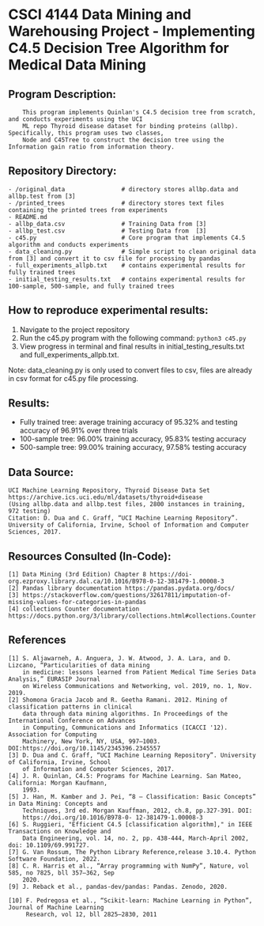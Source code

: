 # CSCI 4144 Data Mining and Warehousing Project - Implementing C4.5 Decision Tree Algorithm for Medical Data Mining 

## Program Description:
        This program implements Quinlan's C4.5 decision tree from scratch, and conducts experiments using the UCI
        ML repo Thyroid disease dataset for binding proteins (allbp). Specifically, this program uses two classes,
        Node and C45Tree to construct the decision tree using the Information gain ratio from information theory.

## Repository Directory:
               
    - /original_data                # directory stores allbp.data and allbp.test from [3]
    - /printed_trees                # directory stores text files containing the printed trees from experiments                    
    - README.md 
    - allbp_data.csv                # Training Data from [3]
    - allbp_test.csv                # Testing Data from  [3]
    - c45.py                        # Core program that implements C4.5 algorithm and conducts experiments
    - data_cleaning.py              # Simple script to clean original data from [3] and convert it to csv file for processing by pandas
    - full_experiments_allpb.txt    # contains experimental results for fully trained trees
    - initial_testing_results.txt   # contains experimental results for 100-sample, 500-sample, and fully trained trees    


## How to reproduce experimental results:
1. Navigate to the project repository
2. Run the c45.py program with the following command: `python3 c45.py`
3. View progress in terminal and final results in initial_testing_results.txt and full_experiments_allpb.txt.

Note: data_cleaning.py is only used to convert files to csv, files are already in csv format for c45.py file processing.

## Results:
- Fully trained tree: average training accuracy of 95.32% and testing accuracy of 96.91% over three trials
- 100-sample tree: 96.00% training accuracy, 95.83% testing accuracy
- 500-sample tree: 99.00% training accuracy, 97.58% testing accuracy


## Data Source:
    UCI Machine Learning Repository, Thyroid Disease Data Set https://archive.ics.uci.edu/ml/datasets/thyroid+disease
    (Using allbp.data and allbp.test files, 2800 instances in training, 972 testing)
    Citation: D. Dua and C. Graff, “UCI Machine Learning Repository”. University of California, Irvine, School of Information and Computer      Sciences, 2017. 


## Resources Consulted (In-Code):
    [1] Data Mining (3rd Edition) Chapter 8 https://doi-org.ezproxy.library.dal.ca/10.1016/B978-0-12-381479-1.00008-3
    [2] Pandas library documentation https://pandas.pydata.org/docs/
    [3] https://stackoverflow.com/questions/32617811/imputation-of-missing-values-for-categories-in-pandas
    [4] collections Counter documentation https://docs.python.org/3/library/collections.html#collections.Counter

## References

    [1] S. Aljawarneh, A. Anguera, J. W. Atwood, J. A. Lara, and D. Lizcano, “Particularities of data mining 
        in medicine: lessons learned from Patient Medical Time Series Data Analysis,” EURASIP Journal 
        on Wireless Communications and Networking, vol. 2019, no. 1, Nov. 2019. 
    [2] Shomona Gracia Jacob and R. Geetha Ramani. 2012. Mining of classification patterns in clinical 
        data through data mining algorithms. In Proceedings of the International Conference on Advances 
        in Computing, Communications and Informatics (ICACCI '12). Association for Computing 
        Machinery, New York, NY, USA, 997–1003. DOI:https://doi.org/10.1145/2345396.2345557
    [3] D. Dua and C. Graff, “UCI Machine Learning Repository”. University of California, Irvine, School 
        of Information and Computer Sciences, 2017.
    [4] J. R. Quinlan, C4.5: Programs for Machine Learning. San Mateo, California: Morgan Kaufmann, 
        1993.
    [5] J. Han, M. Kamber and J. Pei, “8 – Classification: Basic Concepts” in Data Mining: Concepts and 
        Techniques, 3rd ed. Morgan Kauffman, 2012, ch.8, pp.327-391. DOI: 
        https://doi.org/10.1016/B978-0- 12-381479-1.00008-3
    [6] S. Ruggieri, "Efficient C4.5 [classification algorithm]," in IEEE Transactions on Knowledge and 
        Data Engineering, vol. 14, no. 2, pp. 438-444, March-April 2002, doi: 10.1109/69.991727.
    [7] G. Van Rossum, The Python Library Reference,release 3.10.4. Python Software Foundation, 2022.
    [8] C. R. Harris et al., “Array programming with NumPy”, Nature, vol 585, no 7825, bll 357–362, Sep 
        2020.
    [9] J. Reback et al., pandas-dev/pandas: Pandas. Zenodo, 2020.
    
    [10] F. Pedregosa et al., “Scikit-learn: Machine Learning in Python”, Journal of Machine Learning
         Research, vol 12, bll 2825–2830, 2011
